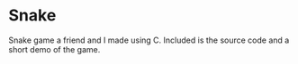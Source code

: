 # Snake
Snake game a friend and I made using C.
Included is the source code and a short demo of the game.
